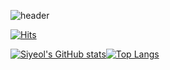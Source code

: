 ![header](https://capsule-render.vercel.app/api?type=rect&color=timeAuto&text=Welcome%20to%20Siyeol's%20GitHub%20&animation=twinkling&fontSize=50&fontAlignY=50&fontAlign=50&height=180)

[![Hits](https://hits.seeyoufarm.com/api/count/incr/badge.svg?url=https%3A%2F%2Fgithub.com%2Fsiyeol97&count_bg=%2377767C&title_bg=%23191934&icon=&icon_color=%23FFFFFF&title=hits&edge_flat=false)](https://hits.seeyoufarm.com)

[![Siyeol's GitHub stats](https://github-readme-stats.vercel.app/api?username=siyeol97)](https://github.com/anuraghazra/github-readme-stats)[![Top Langs](https://github-readme-stats.vercel.app/api/top-langs/?username=siyeol97&layout=compact&hide=Jupyter%20Notebook&langs_count=10)](https://github.com/anuraghazra/github-readme-stats)


